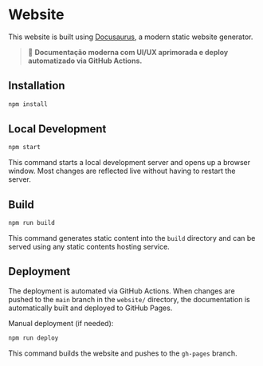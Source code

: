 # Website

This website is built using [Docusaurus](https://docusaurus.io/), a modern static website generator.

> 🚀 **Documentação moderna com UI/UX aprimorada e deploy automatizado via GitHub Actions.**

## Installation

```bash
npm install
```

## Local Development

```bash
npm start
```

This command starts a local development server and opens up a browser window. Most changes are reflected live without having to restart the server.

## Build

```bash
npm run build
```

This command generates static content into the `build` directory and can be served using any static contents hosting service.

## Deployment

The deployment is automated via GitHub Actions. When changes are pushed to the `main` branch in the `website/` directory, the documentation is automatically built and deployed to GitHub Pages.

Manual deployment (if needed):

```bash
npm run deploy
```

This command builds the website and pushes to the `gh-pages` branch.
